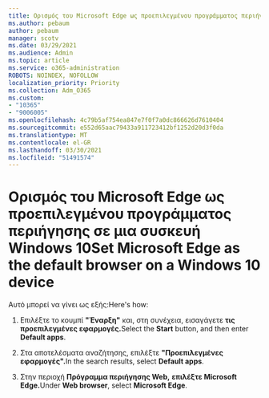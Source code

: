 ```yaml
---
title: Ορισμός του Microsoft Edge ως προεπιλεγμένου προγράμματος περιήγησης σε μια συσκευή Windows 10
ms.author: pebaum
author: pebaum
manager: scotv
ms.date: 03/29/2021
ms.audience: Admin
ms.topic: article
ms.service: o365-administration
ROBOTS: NOINDEX, NOFOLLOW
localization_priority: Priority
ms.collection: Adm_O365
ms.custom:
- "10365"
- "9006005"
ms.openlocfilehash: 4c79b5af754ea847e7f0f7a0dc866626d7610404
ms.sourcegitcommit: e552d65aac79433a911723412bf1252d20d3f0da
ms.translationtype: MT
ms.contentlocale: el-GR
ms.lasthandoff: 03/30/2021
ms.locfileid: "51491574"
---
```

# <a name="set-microsoft-edge-as-the-default-browser-on-a-windows-10-device"></a><span data-ttu-id="cf1db-102">Ορισμός του Microsoft Edge ως προεπιλεγμένου προγράμματος περιήγησης σε μια συσκευή Windows 10</span><span class="sxs-lookup"><span data-stu-id="cf1db-102">Set Microsoft Edge as the default browser on a Windows 10 device</span></span>

<span data-ttu-id="cf1db-103">Αυτό μπορεί να γίνει ως εξής:</span><span class="sxs-lookup"><span data-stu-id="cf1db-103">Here's how:</span></span>

1. <span data-ttu-id="cf1db-104">Επιλέξτε το κουμπί **"Έναρξη"** και, στη συνέχεια, εισαγάγετε **τις προεπιλεγμένες εφαρμογές.**</span><span class="sxs-lookup"><span data-stu-id="cf1db-104">Select the **Start** button, and then enter **Default apps**.</span></span>

1. <span data-ttu-id="cf1db-105">Στα αποτελέσματα αναζήτησης, επιλέξτε **"Προεπιλεγμένες εφαρμογές".**</span><span class="sxs-lookup"><span data-stu-id="cf1db-105">In the search results, select **Default apps**.</span></span>

1. <span data-ttu-id="cf1db-106">Στην περιοχή **Πρόγραμμα περιήγησης Web,** **επιλέξτε Microsoft Edge.**</span><span class="sxs-lookup"><span data-stu-id="cf1db-106">Under **Web browser**, select **Microsoft Edge**.</span></span>
